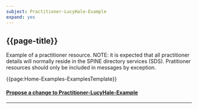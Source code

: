 ```yaml
---
subject: Practitioner-LucyHale-Example
expand: yes
---
```



## {{page-title}}

Example of a practitioner resource. NOTE: it is expected that all practitioner details will normally reside in the SPINE directory services (SDS). Pratitioner resources should only be included in messages by exception.

{{page:Home-Examples-ExamplesTemplate}}


<div id="Feedback" class="tabcontent">
<h4><a href='https://simplifier.net/NHS-Digital-FHIR-Genomics-Implementation-Guide/Practitioner-LucyHale-Example/~issues?level=File' target="_blank">Propose a change to Practitioner-LucyHale-Example</a></h4>
</div>

---